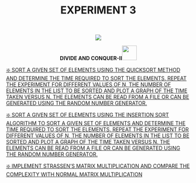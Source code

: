 <h1 align="center">EXPERIMENT 3</h1>
<!-- PROJECT LOGO -->
<br />
<p align="center">
  <a href="https://github.com/DHANOLA/CLASS-NOTIX/edit/root/SEMESTER%203/DESIGN%20AND%20ANALYSIS%20OF%20ALGORITHMS%20LAB/EXPERIMENT%203">
    <img src="https://media.giphy.com/media/QU1pSfyEynvgY/giphy.gif" >
  </a>

  

  <p align="center">
  <b> DIVIDE AND CONQUER-II<img src="https://media.giphy.com/media/xUOxfjsW9fWPqEWouI/giphy.gif" width="40" height="40" /></b>
    <br />
   
  </p>
</p>



   <a href="https://github.com/DHANOLA/CLASS-NOTIX/blob/root/SEMESTER%203/DESIGN%20AND%20ANALYSIS%20OF%20ALGORITHMS%20LAB/EXPERIMENT%203/QUESTION%20NO%201.c" style="color: ">❇️ SORT A GIVEN SET OF ELEMENTS USING THE QUICKSORT METHOD AND DETERMINE THE TIME REQUIRED TO SORT THE ELEMENTS. REPEAT THE EXPERIMENT FOR DIFFERENT VALUES OF N, THE NUMBER OF ELEMENTS IN THE LIST TO BE SORTED AND PLOT A GRAPH OF THE TIME TAKEN VERSUS N. THE ELEMENTS CAN BE READ FROM A FILE OR CAN BE GENERATED USING THE RANDOM NUMBER GENERATOR. </a><br />
  

<a href="https://github.com/DHANOLA/CLASS-NOTIX/blob/root/SEMESTER%203/DESIGN%20AND%20ANALYSIS%20OF%20ALGORITHMS%20LAB/EXPERIMENT%203/QUESTION%20NO%202.c" style="color: ">❇️ SORT A GIVEN SET OF ELEMENTS USING THE INSERTION SORT ALGORITHM TO SORT A GIVEN SET OF ELEMENTS AND DETERMINE THE TIME REQUIRED TO SORT THE ELEMENTS. REPEAT THE EXPERIMENT FOR DIFFERENT VALUES OF N, THE NUMBER OF ELEMENTS IN THE LIST TO BE SORTED AND PLOT A GRAPH
OF THE TIME TAKEN VERSUS N. THE ELEMENTS CAN BE READ FROM A FILE OR CAN BE GENERATED USING THE RANDOM NUMBER GENERATOR.</a><br /> 

<a href="https://github.com/DHANOLA/CLASS-NOTIX/blob/root/SEMESTER%203/DESIGN%20AND%20ANALYSIS%20OF%20ALGORITHMS%20LAB/EXPERIMENT%203/QUESTION%20NO%203.cpp" style="color: ">❇️ IMPLEMENT STRASSEN’S MATRIX MULTIPLICATION AND COMPARE THE COMPLEXITY WITH NORMAL MATRIX MULTIPLICATION </a><br />

 
 
 
 
 
 
 

